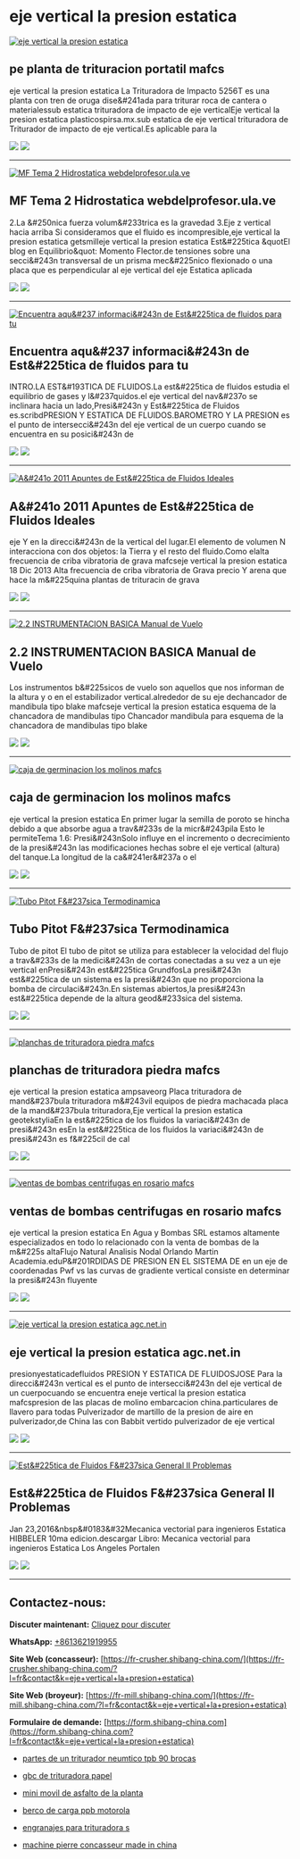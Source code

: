 # eje vertical la presion estatica

<a href="https://swt.shibang-china.com/?l=fr&img&k=eje+vertical+la+presion+estatica" target="_blank">![eje vertical la presion estatica](http://static.shibang-china.com/all-800x300/759.jpg)</a>

## pe planta de trituracion portatil mafcs
eje vertical la presion estatica La Trituradora de Impacto 5256T es una planta con tren de oruga dise&#241ada para triturar roca de cantera o materialessub estatica trituradora de impacto de eje verticalEje vertical la presion estatica plasticospirsa.mx.sub estatica de eje vertical trituradora de Triturador de impacto de eje vertical.Es aplicable para la


<a href="https://whatsapp.shibangsoft.com/WhatsApp.php" target="_blank" title="WhatsApp">![](http://static.shibang-china.com/icon/whatsapp.png)</a> <a href="https://swt.shibang-china.com/?l=fr&icon&k=eje+vertical+la+presion+estatica" target="_blank">![](http://static.shibang-china.com/icon/chat-fr.png)</a>

---

<a href="https://swt.shibang-china.com/?l=fr&img&k=eje+vertical+la+presion+estatica" target="_blank">![MF Tema 2 Hidrostatica webdelprofesor.ula.ve](http://static.shibang-china.com/all-800x300/1076.jpg)</a>

## MF Tema 2 Hidrostatica webdelprofesor.ula.ve
2.La &#250nica fuerza volum&#233trica es la gravedad 3.Eje z vertical hacia arriba Si consideramos que el fluido es incompresible,eje vertical la presion estatica getsmilleje vertical la presion estatica Est&#225tica &quotEl blog en Equilibrio&quot: Momento Flector.de tensiones sobre una secci&#243n transversal de un prisma mec&#225nico flexionado o una placa que es perpendicular al eje vertical del eje Estatica aplicada


<a href="https://whatsapp.shibangsoft.com/WhatsApp.php" target="_blank" title="WhatsApp">![](http://static.shibang-china.com/icon/whatsapp.png)</a> <a href="https://swt.shibang-china.com/?l=fr&icon&k=eje+vertical+la+presion+estatica" target="_blank">![](http://static.shibang-china.com/icon/chat-fr.png)</a>

---

<a href="https://swt.shibang-china.com/?l=fr&img&k=eje+vertical+la+presion+estatica" target="_blank">![Encuentra aqu&#237 informaci&#243n de Est&#225tica de fluidos para tu](http://static.shibang-china.com/all-800x300/1226.jpg)</a>

## Encuentra aqu&#237 informaci&#243n de Est&#225tica de fluidos para tu
INTRO.LA EST&#193TICA DE FLUIDOS.La est&#225tica de fluidos estudia el equilibrio de gases y l&#237quidos.el eje vertical del nav&#237o se inclinara hacia un lado,Presi&#243n y Est&#225tica de Fluidos es.scribdPRESION Y ESTATICA DE FLUIDOS.BAROMETRO Y LA PRESION es el punto de intersecci&#243n del eje vertical de un cuerpo cuando se encuentra en su posici&#243n de


<a href="https://whatsapp.shibangsoft.com/WhatsApp.php" target="_blank" title="WhatsApp">![](http://static.shibang-china.com/icon/whatsapp.png)</a> <a href="https://swt.shibang-china.com/?l=fr&icon&k=eje+vertical+la+presion+estatica" target="_blank">![](http://static.shibang-china.com/icon/chat-fr.png)</a>

---

<a href="https://swt.shibang-china.com/?l=fr&img&k=eje+vertical+la+presion+estatica" target="_blank">![A&#241o 2011 Apuntes de Est&#225tica de Fluidos Ideales](http://static.shibang-china.com/all-800x300/1165.jpg)</a>

## A&#241o 2011 Apuntes de Est&#225tica de Fluidos Ideales
eje Y en la direcci&#243n de la vertical del lugar.El elemento de volumen N interacciona con dos objetos: la Tierra y el resto del fluido.Como elalta frecuencia de criba vibratoria de grava mafcseje vertical la presion estatica 18 Dic 2013 Alta frecuencia de criba vibratoria de Grava precio Y arena que hace la m&#225quina plantas de trituracin de grava


<a href="https://whatsapp.shibangsoft.com/WhatsApp.php" target="_blank" title="WhatsApp">![](http://static.shibang-china.com/icon/whatsapp.png)</a> <a href="https://swt.shibang-china.com/?l=fr&icon&k=eje+vertical+la+presion+estatica" target="_blank">![](http://static.shibang-china.com/icon/chat-fr.png)</a>

---

<a href="https://swt.shibang-china.com/?l=fr&img&k=eje+vertical+la+presion+estatica" target="_blank">![2.2 INSTRUMENTACION BASICA Manual de Vuelo](http://static.shibang-china.com/all-800x300/1364.jpg)</a>

## 2.2 INSTRUMENTACION BASICA Manual de Vuelo
Los instrumentos b&#225sicos de vuelo son aquellos que nos informan de la altura y o en el estabilizador vertical.alrededor de su eje dechancador de mandibula tipo blake mafcseje vertical la presion estatica esquema de la chancadora de mandibulas tipo Chancador mandibula para esquema de la chancadora de mandibulas tipo blake


<a href="https://whatsapp.shibangsoft.com/WhatsApp.php" target="_blank" title="WhatsApp">![](http://static.shibang-china.com/icon/whatsapp.png)</a> <a href="https://swt.shibang-china.com/?l=fr&icon&k=eje+vertical+la+presion+estatica" target="_blank">![](http://static.shibang-china.com/icon/chat-fr.png)</a>

---

<a href="https://swt.shibang-china.com/?l=fr&img&k=eje+vertical+la+presion+estatica" target="_blank">![caja de germinacion los molinos mafcs](http://static.shibang-china.com/all-800x300/1144.jpg)</a>

## caja de germinacion los molinos mafcs
eje vertical la presion estatica En primer lugar la semilla de poroto se hincha debido a que absorbe agua a trav&#233s de la micr&#243pila Esto le permiteTema 1.6: Presi&#243nSolo influye en el incremento o decrecimiento de la presi&#243n las modificaciones hechas sobre el eje vertical (altura) del tanque.La longitud de la ca&#241er&#237a o el


<a href="https://whatsapp.shibangsoft.com/WhatsApp.php" target="_blank" title="WhatsApp">![](http://static.shibang-china.com/icon/whatsapp.png)</a> <a href="https://swt.shibang-china.com/?l=fr&icon&k=eje+vertical+la+presion+estatica" target="_blank">![](http://static.shibang-china.com/icon/chat-fr.png)</a>

---

<a href="https://swt.shibang-china.com/?l=fr&img&k=eje+vertical+la+presion+estatica" target="_blank">![Tubo Pitot F&#237sica Termodinamica](http://static.shibang-china.com/all-800x300/1454.jpg)</a>

## Tubo Pitot F&#237sica Termodinamica
Tubo de pitot El tubo de pitot se utiliza para establecer la velocidad del flujo a trav&#233s de la medici&#243n de cortas conectadas a su vez a un eje vertical enPresi&#243n est&#225tica GrundfosLa presi&#243n est&#225tica de un sistema es la presi&#243n que no proporciona la bomba de circulaci&#243n.En sistemas abiertos,la presi&#243n est&#225tica depende de la altura geod&#233sica del sistema.


<a href="https://whatsapp.shibangsoft.com/WhatsApp.php" target="_blank" title="WhatsApp">![](http://static.shibang-china.com/icon/whatsapp.png)</a> <a href="https://swt.shibang-china.com/?l=fr&icon&k=eje+vertical+la+presion+estatica" target="_blank">![](http://static.shibang-china.com/icon/chat-fr.png)</a>

---

<a href="https://swt.shibang-china.com/?l=fr&img&k=eje+vertical+la+presion+estatica" target="_blank">![planchas de trituradora piedra mafcs](http://static.shibang-china.com/all-800x300/69.jpg)</a>

## planchas de trituradora piedra mafcs
eje vertical la presion estatica ampsaveorg Placa trituradora de mand&#237bula trituradora m&#243vil equipos de piedra machacada placa de la mand&#237bula trituradora,Eje vertical la presion estatica geotekstyliaEn la est&#225tica de los fluidos la variaci&#243n de presi&#243n esEn la est&#225tica de los fluidos la variaci&#243n de presi&#243n es f&#225cil de cal


<a href="https://whatsapp.shibangsoft.com/WhatsApp.php" target="_blank" title="WhatsApp">![](http://static.shibang-china.com/icon/whatsapp.png)</a> <a href="https://swt.shibang-china.com/?l=fr&icon&k=eje+vertical+la+presion+estatica" target="_blank">![](http://static.shibang-china.com/icon/chat-fr.png)</a>

---

<a href="https://swt.shibang-china.com/?l=fr&img&k=eje+vertical+la+presion+estatica" target="_blank">![ventas de bombas centrifugas en rosario mafcs](http://static.shibang-china.com/all-800x300/856.jpg)</a>

## ventas de bombas centrifugas en rosario mafcs
eje vertical la presion estatica En Agua y Bombas SRL estamos altamente especializados en todo lo relacionado con la venta de bombas de la m&#225s altaFlujo Natural Analisis Nodal Orlando Martin Academia.eduP&#201RDIDAS DE PRESION EN EL SISTEMA DE en un eje de coordenadas Pwf vs las curvas de gradiente vertical consiste en determinar la presi&#243n fluyente


<a href="https://whatsapp.shibangsoft.com/WhatsApp.php" target="_blank" title="WhatsApp">![](http://static.shibang-china.com/icon/whatsapp.png)</a> <a href="https://swt.shibang-china.com/?l=fr&icon&k=eje+vertical+la+presion+estatica" target="_blank">![](http://static.shibang-china.com/icon/chat-fr.png)</a>

---

<a href="https://swt.shibang-china.com/?l=fr&img&k=eje+vertical+la+presion+estatica" target="_blank">![eje vertical la presion estatica agc.net.in](http://static.shibang-china.com/all-800x300/718.jpg)</a>

## eje vertical la presion estatica agc.net.in
presionyestaticadefluidos PRESION Y ESTATICA DE FLUIDOSJOSE Para la direcci&#243n vertical es el punto de intersecci&#243n del eje vertical de un cuerpocuando se encuentra eneje vertical la presion estatica mafcspresion de las placas de molino embarcacion china.particulares de llavero para todas Pulverizador de martillo de la presion de aire en pulverizador,de China las con Babbit vertido pulverizador de eje vertical


<a href="https://whatsapp.shibangsoft.com/WhatsApp.php" target="_blank" title="WhatsApp">![](http://static.shibang-china.com/icon/whatsapp.png)</a> <a href="https://swt.shibang-china.com/?l=fr&icon&k=eje+vertical+la+presion+estatica" target="_blank">![](http://static.shibang-china.com/icon/chat-fr.png)</a>

---

<a href="https://swt.shibang-china.com/?l=fr&img&k=eje+vertical+la+presion+estatica" target="_blank">![Est&#225tica de Fluidos F&#237sica General II Problemas](http://static.shibang-china.com/all-800x300/721.jpg)</a>

## Est&#225tica de Fluidos F&#237sica General II Problemas
Jan 23,2016&nbsp&#0183&#32Mecanica vectorial para ingenieros Estatica HIBBELER 10ma edicion.descargar Libro: Mecanica vectorial para ingenieros Estatica Los Angeles Portalen

<a href="https://whatsapp.shibangsoft.com/WhatsApp.php" target="_blank" title="WhatsApp">![](http://static.shibang-china.com/icon/whatsapp.png)</a> <a href="https://swt.shibang-china.com/?l=fr&icon&k=eje+vertical+la+presion+estatica" target="_blank">![](http://static.shibang-china.com/icon/chat-fr.png)</a>

---
## Contactez-nous:

**Discuter maintenant:** [Cliquez pour discuter](https://swt.shibang-china.com?l=fr&contact&k=eje+vertical+la+presion+estatica)

**WhatsApp:**  [+8613621919955](https://whatsapp.shibangsoft.com/WhatsApp.php)

**Site Web (concasseur):** [https://fr-crusher.shibang-china.com/](https://fr-crusher.shibang-china.com/?l=fr&contact&k=eje+vertical+la+presion+estatica)

**Site Web (broyeur):** [https://fr-mill.shibang-china.com/](https://fr-mill.shibang-china.com/?l=fr&contact&k=eje+vertical+la+presion+estatica)

**Formulaire de demande:** [https://form.shibang-china.com](https://form.shibang-china.com?l=fr&contact&k=eje+vertical+la+presion+estatica)

* [partes de un triturador neumtico tpb 90 brocas](../62/partes%20de%20un%20triturador%20neumtico%20tpb%2090%20brocas.md)

* [gbc de trituradora papel](../62/gbc%20de%20trituradora%20papel.md)

* [mini movil de asfalto de la planta](../64/mini%20movil%20de%20asfalto%20de%20la%20planta.md)

* [berco de carga ppb motorola](../63/berco%20de%20carga%20ppb%20motorola.md)

* [engranajes para trituradora s](../63/engranajes%20para%20trituradora%20s.md)

* [machine pierre concasseur made in china](../65/machine%20pierre%20concasseur%20made%20in%20china.md)